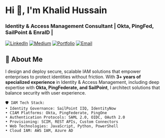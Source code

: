 # Hi 👋, I'm Khalid Hussain

### Identity & Access Management Consultant | Okta, PingFed, SailPoint & EnraID |

[![LinkedIn](https://img.shields.io/badge/LinkedIn-Connect-%230077B5?style=for-the-badge&logo=linkedin)](https://www.linkedin.com/in/iam-khalidhussain/)
[![Medium](https://img.shields.io/badge/Medium-Follow-%23000000?style=for-the-badge&logo=medium)](https://medium.com/@khalid.ghulbi22)
[![Portfolio](https://img.shields.io/badge/Portfolio-Visit-%23FFA500?style=for-the-badge)](https://khalidhussain.me)
[![Email](https://img.shields.io/badge/Email-Contact%20Me-%23D14836?style=for-the-badge&logo=gmail)](mailto:work.khalidhussain@gmail.com)

## 🔐 About Me

I design and deploy secure, scalable IAM solutions that empower enterprises to protect identities without friction. With **3+ years of specialized experience** in Identity & Access Management, including deep expertise with **Okta, PingFederate, and SailPoint**, I architect solutions that balance security with user experience.

```text
🛡️ IAM Tech Stack:
• Identity Governance: SailPoint IIQ, IdentityNow
• CIAM Platforms: Okta, PingFederate, PingOne
• Authentication Protocols: SAML 2.0, OIDC, OAuth 2.0
• Provisioning: SCIM, REST APIs, Custom Connectors
• Web Technologies: JavaScript, Python, PowerShell
• Cloud IAM: AWS IAM, Azure AD




